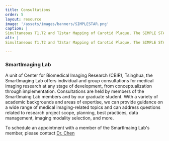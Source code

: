 ```yaml
---
title: Consultations
order: 5
layout: resource
image: '/assets/images/banners/SIMPLESTAR.png'
caption: |
Simultaneous T1,T2 and T2star Mapping of Carotid Plaque, The SIMPLE STAR technique. Image from Wang Y et al. Radiology. 2023 May;307(3):e222061. doi: 10.1148/radiol.222061.
alt: | 
Simultaneous T1,T2 and T2star Mapping of Carotid Plaque, The SIMPLE STAR technique. Image from Wang Y et al. Radiology. 2023 May;307(3):e222061. doi: 10.1148/radiol.222061.

---
```


### SmartImaging Lab

A unit of Center for Biomedical Imaging Research (CBIR), Tsinghua, the SmartImaging Lab offers individual and group consultations for medical imaging research at any stage of development, from conceptualization through implementation. Consultations are held by members of the SmartImaing Lab members and by our graduate student. With a variety of academic backgrounds and areas of expertise, we can provide guidance on a wide range of medical imaging-related topics and can address questions related to research project scope, planning, best practices, data management, imaging modality selection, and more.  

To schedule an appointment with a member of the SmartImaing Lab's member, please contact [Dr. Chen](mailto:chenhj_cbir@tsinghua.edu.cn)<br/>
